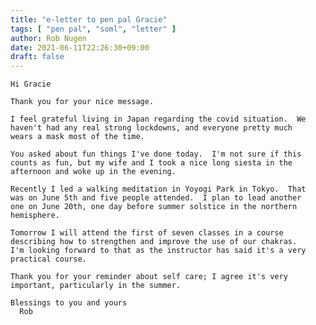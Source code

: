 ```yaml
---
title: "e-letter to pen pal Gracie"
tags: [ "pen pal", "soml", "letter" ]
author: Rob Nugen
date: 2021-06-11T22:26:30+09:00
draft: false
---
```


    Hi Gracie
    
    Thank you for your nice message.
    
    I feel grateful living in Japan regarding the covid situation.  We
    haven't had any real strong lockdowns, and everyone pretty much
    wears a mask most of the time.
    
    You asked about fun things I've done today.  I'm not sure if this
    counts as fun, but my wife and I took a nice long siesta in the
    afternoon and woke up in the evening.
    
    Recently I led a walking meditation in Yoyogi Park in Tokyo.  That
    was on June 5th and five people attended.  I plan to lead another
    one on June 20th, one day before summer solstice in the northern
    hemisphere.
    
    Tomorrow I will attend the first of seven classes in a course
    describing how to strengthen and improve the use of our chakras.
    I'm looking forward to that as the instructor has said it's a very
    practical course.
    
    Thank you for your reminder about self care; I agree it's very
    important, particularly in the summer.
    
    Blessings to you and yours
      Rob